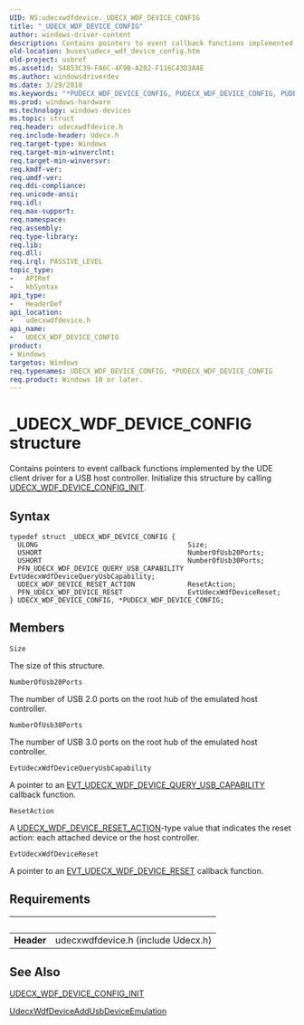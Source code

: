```yaml
---
UID: NS:udecxwdfdevice._UDECX_WDF_DEVICE_CONFIG
title: "_UDECX_WDF_DEVICE_CONFIG"
author: windows-driver-content
description: Contains pointers to event callback functions implemented by the UDE client driver for a USB host controller. Initialize this structure by calling UDECX_WDF_DEVICE_CONFIG_INIT.
old-location: buses\udecx_wdf_device_config.htm
old-project: usbref
ms.assetid: 54853C39-FA6C-4F9B-A202-F116C43D3A4E
ms.author: windowsdriverdev
ms.date: 3/29/2018
ms.keywords: "*PUDECX_WDF_DEVICE_CONFIG, PUDECX_WDF_DEVICE_CONFIG, PUDECX_WDF_DEVICE_CONFIG structure pointer [Buses], UDECX_WDF_DEVICE_CONFIG, UDECX_WDF_DEVICE_CONFIG structure [Buses], _UDECX_WDF_DEVICE_CONFIG, buses.udecx_wdf_device_config, udecxwdfdevice/PUDECX_WDF_DEVICE_CONFIG, udecxwdfdevice/UDECX_WDF_DEVICE_CONFIG"
ms.prod: windows-hardware
ms.technology: windows-devices
ms.topic: struct
req.header: udecxwdfdevice.h
req.include-header: Udecx.h
req.target-type: Windows
req.target-min-winverclnt: 
req.target-min-winversvr: 
req.kmdf-ver: 
req.umdf-ver: 
req.ddi-compliance: 
req.unicode-ansi: 
req.idl: 
req.max-support: 
req.namespace: 
req.assembly: 
req.type-library: 
req.lib: 
req.dll: 
req.irql: PASSIVE_LEVEL
topic_type:
-	APIRef
-	kbSyntax
api_type:
-	HeaderDef
api_location:
-	udecxwdfdevice.h
api_name:
-	UDECX_WDF_DEVICE_CONFIG
product:
- Windows
targetos: Windows
req.typenames: UDECX_WDF_DEVICE_CONFIG, *PUDECX_WDF_DEVICE_CONFIG
req.product: Windows 10 or later.
---
```


# _UDECX_WDF_DEVICE_CONFIG structure
Contains pointers to event callback functions implemented by the UDE client driver for a USB host controller. Initialize this structure by calling <a href="https://msdn.microsoft.com/library/windows/hardware/mt628010">UDECX_WDF_DEVICE_CONFIG_INIT</a>.

## Syntax
```
typedef struct _UDECX_WDF_DEVICE_CONFIG {
  ULONG                                     Size;
  USHORT                                    NumberOfUsb20Ports;
  USHORT                                    NumberOfUsb30Ports;
  PFN_UDECX_WDF_DEVICE_QUERY_USB_CAPABILITY EvtUdecxWdfDeviceQueryUsbCapability;
  UDECX_WDF_DEVICE_RESET_ACTION             ResetAction;
  PFN_UDECX_WDF_DEVICE_RESET                EvtUdecxWdfDeviceReset;
} UDECX_WDF_DEVICE_CONFIG, *PUDECX_WDF_DEVICE_CONFIG;
```

## Members


`Size`

The size of this structure.

`NumberOfUsb20Ports`

The number of USB 2.0 ports on the root hub of the emulated host controller.

`NumberOfUsb30Ports`

The number of USB 3.0 ports on the root hub of the emulated host controller.

`EvtUdecxWdfDeviceQueryUsbCapability`

A pointer to an <a href="https://msdn.microsoft.com/library/windows/hardware/mt595919">EVT_UDECX_WDF_DEVICE_QUERY_USB_CAPABILITY</a> callback function.

`ResetAction`

A <a href="https://msdn.microsoft.com/library/windows/hardware/mt628011">UDECX_WDF_DEVICE_RESET_ACTION</a>-type value that indicates the reset action: each attached device or the host controller.

`EvtUdecxWdfDeviceReset`

A pointer to an <a href="https://msdn.microsoft.com/library/windows/hardware/mt595920">EVT_UDECX_WDF_DEVICE_RESET</a> callback function.


## Requirements
| &nbsp; | &nbsp; |
| ---- |:---- |
| **Header** | udecxwdfdevice.h (include Udecx.h) |

## See Also

<a href="https://msdn.microsoft.com/library/windows/hardware/mt628010">UDECX_WDF_DEVICE_CONFIG_INIT</a>



<a href="https://msdn.microsoft.com/library/windows/hardware/mt627990">UdecxWdfDeviceAddUsbDeviceEmulation</a>